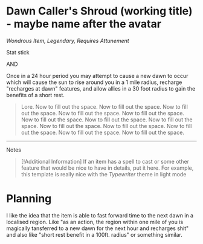 # Dawn Caller's Shroud (working title) - maybe name after the avatar
*Wondrous Item, Legendary, Requires Attunement*

Stat stick

AND

Once in a 24 hour period you may attempt to cause a new dawn to occur which will cause the sun to rise around you in a 1 mile radius, recharge "recharges at dawn" features, and allow allies in a 30 foot radius to gain the benefits of a short rest.

> Lore. Now to fill out the space. Now to fill out the space. Now to fill out the space. Now to fill out the space. Now to fill out the space. Now to fill out the space. Now to fill out the space. Now to fill out the space. Now to fill out the space. Now to fill out the space. Now to fill out the space. Now to fill out the space. Now to fill out the space. 

---
Notes
>[!Additional Information]
>If an item has a spell to cast or some other feature that would be nice to have in details, put it here. For example, this template is really nice with the *Typewriter* theme in light mode


# Planning
I like the idea that the item is able to fast forward time to the next dawn in a localised region. Like "as an action, the region within one mile of you is magically tansferred to a new dawn for the next hour and recharges shit" and also like "short rest benefit in a 100ft. radius" or something similar.
